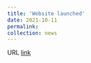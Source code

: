 ```yaml
---
title: 'Website launched'
date: 2021-10-11
permalink:
collection: news
---
```


URL [link](https://harold-berjamin.github.io)
